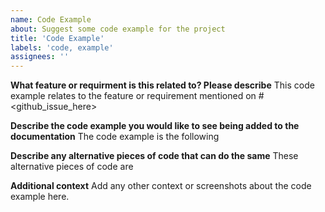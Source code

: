 ```yaml
---
name: Code Example
about: Suggest some code example for the project
title: 'Code Example'
labels: 'code, example'
assignees: ''
---
```


**What feature or requirment is this related to? Please describe**
This code example relates to the feature or requirement mentioned on #<github_issue_here>

**Describe the code example you would like to see being added to the documentation**
The code example is the following

**Describe any alternative pieces of code that can do the same**
These alternative pieces of code are

**Additional context**
Add any other context or screenshots about the code example here.
